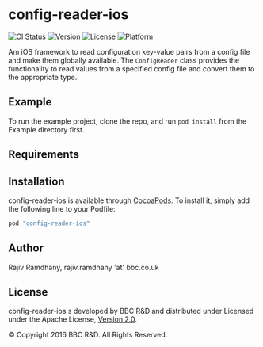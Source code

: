 # config-reader-ios

[![CI Status](http://img.shields.io/travis/ramdhany/config-reader-ios.svg?style=flat)](https://travis-ci.org/ramdhany/config-reader-ios)
[![Version](https://img.shields.io/cocoapods/v/config-reader-ios.svg?style=flat)](http://cocoapods.org/pods/config-reader-ios)
[![License](https://img.shields.io/cocoapods/l/config-reader-ios.svg?style=flat)](http://cocoapods.org/pods/config-reader-ios)
[![Platform](https://img.shields.io/cocoapods/p/config-reader-ios.svg?style=flat)](http://cocoapods.org/pods/config-reader-ios)

Am iOS framework to read configuration key-value pairs from a config file and make them globally available. The `ConfigReader` class provides the functionality to read values from a specified config file and convert them to the appropriate type.

## Example

To run the example project, clone the repo, and run `pod install` from the Example directory first.

## Requirements

## Installation

config-reader-ios is available through [CocoaPods](http://cocoapods.org). To install
it, simply add the following line to your Podfile:

```ruby
pod "config-reader-ios"
```

## Author

Rajiv Ramdhany, rajiv.ramdhany 'at' bbc.co.uk

## License

config-reader-ios s developed by BBC R&D and distributed under Licensed under the Apache License, [Version 2.0](http://www.apache.org/licenses/LICENSE-2.0). 

© Copyright 2016 BBC R&D. All Rights Reserved. 
